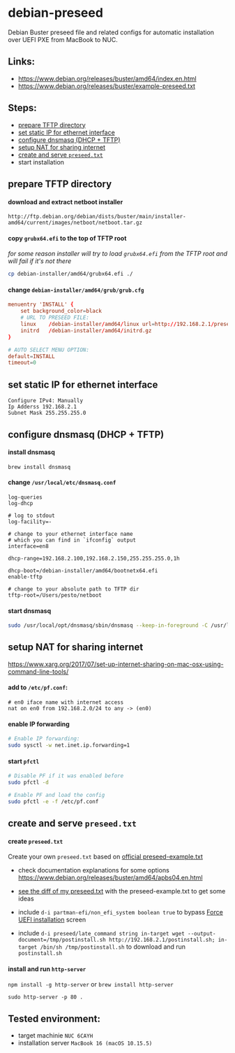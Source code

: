 # debian-preseed

Debian Buster preseed file and related configs for automatic installation over UEFI PXE from MacBook to NUC.

## Links:
- https://www.debian.org/releases/buster/amd64/index.en.html
- https://www.debian.org/releases/buster/example-preseed.txt

## Steps:
- [prepare TFTP directory](#prepare-tftp-directory)
- [set static IP for ethernet interface](#set-static-ip-for-ethernet-interface)
- [configure dnsmasq (DHCP + TFTP)](#configure-dnsmasq-dhcp--tftp)
- [setup NAT for sharing internet](#setup-nat-for-sharing-internet)
- [create and serve `preseed.txt`](#create-and-serve-preseedtxt)
- start installation

## prepare TFTP directory
#### download and extract netboot installer
```
http://ftp.debian.org/debian/dists/buster/main/installer-amd64/current/images/netboot/netboot.tar.gz
```

#### copy `grubx64.efi` to the top of TFTP root
_for some reason installer will try to load `grubx64.efi` from the TFTP root and will fail if it's not there_

```bash
cp debian-installer/amd64/grubx64.efi ./
```

#### change `debian-installer/amd64/grub/grub.cfg`
  
```conf
menuentry 'INSTALL' {
    set background_color=black
    # URL TO PRESEED FILE:
    linux    /debian-installer/amd64/linux url=http://192.168.2.1/preseed.txt auto=true priority=critical vga=788 --- quiet
    initrd   /debian-installer/amd64/initrd.gz
}

# AUTO SELECT MENU OPTION:
default=INSTALL
timeout=0
```

## set static IP for ethernet interface
```
Configure IPv4: Manually
Ip Adderss 192.168.2.1
Subnet Mask 255.255.255.0
```

## configure dnsmasq (DHCP + TFTP)

#### install dnsmasq
```
brew install dnsmasq
```

#### change `/usr/local/etc/dnsmasq.conf`
```
log-queries 
log-dhcp

# log to stdout
log-facility=-

# change to your ethernet interface name
# which you can find in `ifconfig` output
interface=en8

dhcp-range=192.168.2.100,192.168.2.150,255.255.255.0,1h

dhcp-boot=/debian-installer/amd64/bootnetx64.efi
enable-tftp

# change to your absolute path to TFTP dir
tftp-root=/Users/pesto/netboot
```

#### start dnsmasq
```bash
sudo /usr/local/opt/dnsmasq/sbin/dnsmasq --keep-in-foreground -C /usr/local/etc/dnsmasq.conf
```

## setup NAT for sharing internet 

https://www.xarg.org/2017/07/set-up-internet-sharing-on-mac-osx-using-command-line-tools/

#### add to `/etc/pf.conf`:
```
# en0 iface name with internet access
nat on en0 from 192.168.2.0/24 to any -> (en0)
```

#### enable IP forwarding
```bash
# Enable IP forwarding: 
sudo sysctl -w net.inet.ip.forwarding=1
```

#### start `pfctl`
```bash
# Disable PF if it was enabled before
sudo pfctl -d

# Enable PF and load the config
sudo pfctl -e -f /etc/pf.conf
```

## create and serve `preseed.txt`

#### create `preseed.txt` 

Create your own `preseed.txt` based on [official preseed-example.txt](https://www.debian.org/releases/buster/example-preseed.txt)

- check documentation explanations for some options https://www.debian.org/releases/buster/amd64/apbs04.en.html
- [see the diff of my preseed.txt](https://github.com/vladkosinov/debian-preseed/compare/46507ab...9ce31a0) with the preseed-example.txt to get some ideas
- include `d-i partman-efi/non_efi_system boolean true` 
to bypass [Force UEFI installation](https://askubuntu.com/questions/827545/ubuntu-server-16-from-iso-in-uefi-preseed-file) screen

- include `d-i preseed/late_command string in-target wget --output-document=/tmp/postinstall.sh http://192.168.2.1/postinstall.sh; in-target /bin/sh /tmp/postinstall.sh` to download and run `postinstall.sh`


#### install and run `http-server`
`npm install -g http-server` or `brew install http-server`
  
```
sudo http-server -p 80 .
```

## Tested environment:
- target machinie `NUC 6CAYH`
- installation server `MacBook 16 (macOS 10.15.5)`
